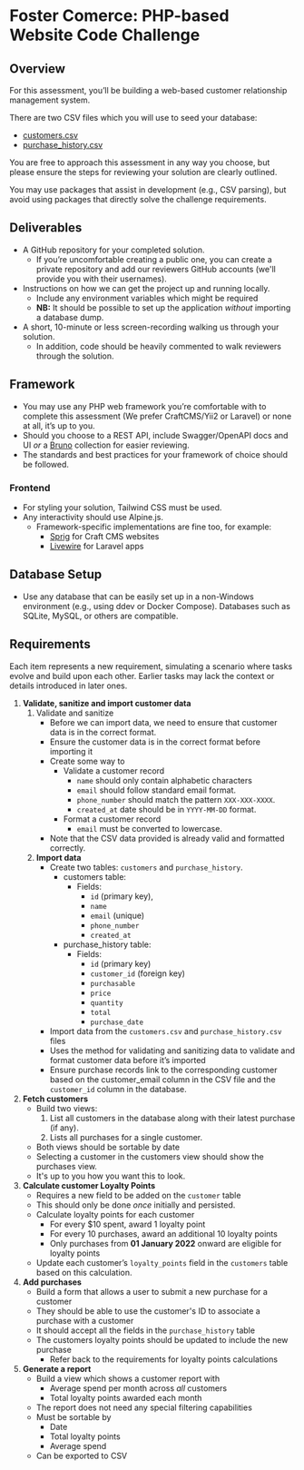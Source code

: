 # Foster Comerce: PHP-based Website Code Challenge

## Overview

For this assessment, you’ll be building a web-based customer relationship management system.

There are two CSV files which you will use to seed your database:
- [customers.csv](./customers.csv)
- [purchase_history.csv](./purchase_history.csv)

You are free to approach this assessment in any way you choose, but please ensure the steps for reviewing your solution are clearly outlined.

You may use packages that assist in development (e.g., CSV parsing), but avoid using packages that directly solve the challenge requirements.

## Deliverables

- A GitHub repository for your completed solution.
    - If you’re uncomfortable creating a public one, you can create a private repository and add our reviewers GitHub accounts (we'll provide you with their usernames).
- Instructions on how we can get the project up and running locally.
    - Include any environment variables which might be required
    - **NB:** It should be possible to set up the application *without* importing a database dump.
- A short, 10-minute or less screen-recording walking us through your solution.
    - In addition, code should be heavily commented to walk reviewers through the solution.

## Framework

- You may use any PHP web framework you’re comfortable with to complete this assessment (We prefer CraftCMS/Yii2 or Laravel) or none at all, it’s up to you.
- Should you choose to a REST API, include Swagger/OpenAPI docs and UI _or_ a [Bruno](https://www.usebruno.com/) collection for easier reviewing.
- The standards and best practices for your framework of choice should be followed.

### Frontend

- For styling your solution, Tailwind CSS must be used.
- Any interactivity should use Alpine.js.
  - Framework-specific implementations are fine too, for example:
    - [Sprig](https://putyourlightson.com/plugins/sprig) for Craft CMS websites
    - [Livewire](https://livewire.laravel.com/) for Laravel apps

## Database Setup

- Use any database that can be easily set up in a non-Windows environment (e.g., using ddev or Docker Compose). Databases such as SQLite, MySQL, or others are compatible.

## Requirements

Each item represents a new requirement, simulating a scenario where tasks evolve and build upon each other. Earlier tasks may lack the context or details introduced in later ones.

1. **Validate, sanitize and import customer data**
    1. Validate and sanitize
        - Before we can import data, we need to ensure that customer data is in the correct format.
        - Ensure the customer data is in the correct format before importing it
        - Create some way to
            - Validate a customer record
                - `name` should only contain alphabetic characters
                - `email` should follow standard email format.
                - `phone_number` should match the pattern `XXX-XXX-XXXX`.
                - `created_at` date should be in `YYYY-MM-DD` format.
            - Format a customer record
                - `email` must be converted to lowercase.
        - Note that the CSV data provided is already valid and formatted correctly.
    2. **Import data**
        - Create two tables: `customers` and `purchase_history`.
            - customers table:
                - Fields:
                    - `id` (primary key),
                    - `name`
                    - `email` (unique)
                    - `phone_number`
                    - `created_at`
            - purchase_history table:
                - Fields:
                    - `id` (primary key)
                    - `customer_id` (foreign key)
                    - `purchasable`
                    - `price`
                    - `quantity`
                    - `total`
                    - `purchase_date`
        - Import data from the `customers.csv` and `purchase_history.csv` files
        - Uses the method for validating and sanitizing data to validate and format customer data before it’s imported
        - Ensure purchase records link to the corresponding customer based on the customer_email column in the CSV file and the `customer_id` column in the database.
3. **Fetch customers**
    - Build two views:
      1. List all customers in the database along with their latest purchase (if any).
      2. Lists all purchases for a single customer.
    - Both views should be sortable by date
    - Selecting a customer in the customers view should show the purchases view.
    - It's up to you how you want this to look.
4. **Calculate customer Loyalty Points**
    - Requires a new field to be added on the `customer` table
    - This should only be done _once_ initially and persisted.
    - Calculate loyalty points for each customer
        - For every $10 spent, award 1 loyalty point
        - For every 10 purchases, award an additional 10 loyalty points
        - Only purchases from **01 January 2022** onward are eligible for loyalty points
    - Update each customer’s `loyalty_points` field in the `customers` table based on this calculation.
5. **Add purchases**
    - Build a form that allows a user to submit a new purchase for a customer
    - They should be able to use the customer's ID to associate a purchase with a customer
    - It should accept all the fields in the `purchase_history` table
    - The customers loyalty points should be updated to include the new purchase
        - Refer back to the requirements for loyalty points calculations
6. **Generate a report**
    - Build a view which shows a customer report with
      - Average spend per month across _all_ customers
      - Total loyalty points awarded each month
    - The report does not need any special filtering capabilities
    - Must be sortable by
      - Date
      - Total loyalty points
      - Average spend
    - Can be exported to CSV
